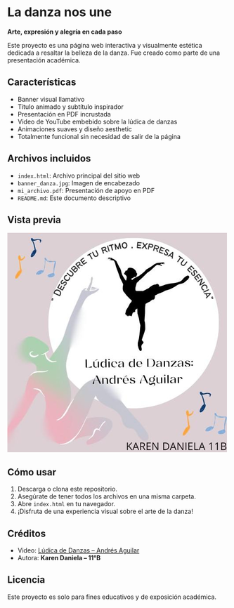 ﻿# La danza nos une

**Arte, expresión y alegría en cada paso**

Este proyecto es una página web interactiva y visualmente estética dedicada a resaltar la belleza de la danza. Fue creado como parte de una presentación académica.

## Características

- Banner visual llamativo  
- Título animado y subtítulo inspirador  
- Presentación en PDF incrustada  
- Video de YouTube embebido sobre la lúdica de danzas  
- Animaciones suaves y diseño aesthetic  
- Totalmente funcional sin necesidad de salir de la página

## Archivos incluidos

- `index.html`: Archivo principal del sitio web  
- `banner_danza.jpg`: Imagen de encabezado  
- `mi_archivo.pdf`: Presentación de apoyo en PDF  
- `README.md`: Este documento descriptivo

## Vista previa

![Banner de muestra](banner_danza.jpg)

## Cómo usar

1. Descarga o clona este repositorio.  
2. Asegúrate de tener todos los archivos en una misma carpeta.  
3. Abre `index.html` en tu navegador.  
4. ¡Disfruta de una experiencia visual sobre el arte de la danza!

## Créditos

- Video: [Lúdica de Danzas – Andrés Aguilar](https://youtu.be/aYFxUq9LMM0)  
- Autora: **Karen Daniela – 11°B**

## Licencia

Este proyecto es solo para fines educativos y de exposición académica.
